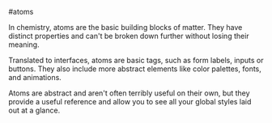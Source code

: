 #atoms

In chemistry, atoms are the basic building blocks of matter. They have distinct properties and can't be broken down further without losing their meaning.

Translated to interfaces, atoms are basic tags, such as form labels, inputs or buttons. They also include more abstract elements like color palettes, fonts, and animations.

Atoms are abstract and aren't often terribly useful on their own, but they provide a useful reference and allow you to see all your global styles laid out at a glance.